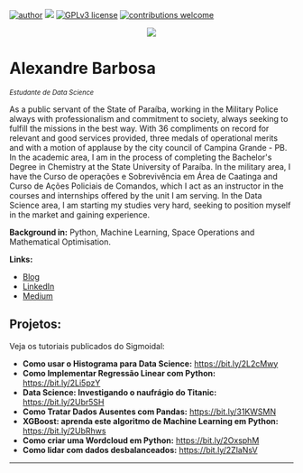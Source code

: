 [![author](https://img.shields.io/badge/author-Alexandre_Barbosa-red.svg)](www.linkedin.com/in/alexandre-barbosa-da-silva-a1b132259) [![](https://img.shields.io/badge/python-3.7+-blue.svg)](https://www.python.org/downloads/release/python-365/) [![GPLv3 license](https://img.shields.io/badge/License-GPLv3-blue.svg)](http://perso.crans.org/besson/LICENSE.html) [![contributions welcome](https://img.shields.io/badge/contributions-welcome-brightgreen.svg?style=flat)](https://github.com/carlosfab/data_science/issues)

<p align="center">
  <img src="banner.png" >
</p>

# Alexandre Barbosa
<sub>*Estudante de Data Science* </sub>

As a public servant of the State of Paraíba, working in the Military Police always with professionalism and commitment to society, always seeking to fulfill the missions in the best way. With 36 compliments on record for relevant and good services provided, three medals of operational merits and with a motion of applause by the city council of Campina Grande - PB.
In the academic area, I am in the process of completing the Bachelor's Degree in Chemistry at the State University of Paraíba. In the military area, I have the Curso de operações e Sobrevivência em Área de Caatinga and Curso de Ações Policiais de Comandos, which I act as an instructor in the courses and internships offered by the unit I am serving.
In the Data Science area, I am starting my studies very hard, seeking to position myself in the market and gaining experience.

**Background in:** Python, Machine Learning, Space Operations and Mathematical Optimisation.

**Links:**
* [Blog](https://sigmoidal.ai)
* [LinkedIn](https://www.linkedin.com/in/carlosfab)
* [Medium](https://www.medium.com)


## Projetos:
Veja os tutoriais publicados do Sigmoidal:

* **Como usar o Histograma para Data Science:** https://bit.ly/2L2cMwy
* **Como Implementar Regressão Linear com Python:** https://bit.ly/2Li5pzY
* **Data Science: Investigando o naufrágio do Titanic:** https://bit.ly/2Ubr5SH
* **Como Tratar Dados Ausentes com Pandas:** https://bit.ly/31KWSMN
* **XGBoost: aprenda este algoritmo de Machine Learning em Python:** https://bit.ly/2UbRhws
* **Como criar uma Wordcloud em Python:** https://bit.ly/2OxsphM
* **Como lidar com dados desbalanceados:** https://bit.ly/2ZlaNsV

---
